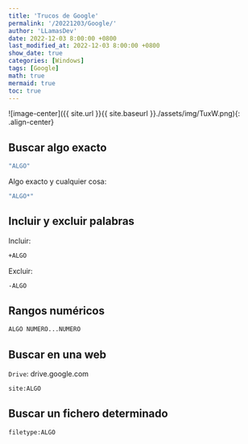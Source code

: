 ```yaml
---
title: 'Trucos de Google'
permalink: '/20221203/Google/'
author: 'LLamasDev'
date: 2022-12-03 8:00:00 +0800
last_modified_at: 2022-12-03 8:00:00 +0800
show_date: true
categories: [Windows]
tags: [Google]
math: true
mermaid: true
toc: true
---
```


![image-center]({{ site.url }}{{ site.baseurl }}./assets/img/TuxW.png){: .align-center}

## Buscar algo exacto

```bash
"ALGO"
```

Algo exacto y cualquier cosa:
```bash
"ALGO*"
```

## Incluir y excluir palabras

Incluir:
```bash
+ALGO
```

Excluir:
```bash
-ALGO
```

## Rangos numéricos

```bash
ALGO NUMERO...NUMERO
```

## Buscar en una web

`Drive`: drive.google.com
```bash
site:ALGO
```

## Buscar un fichero determinado

```bash
filetype:ALGO
```